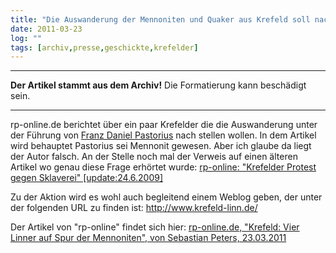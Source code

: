 ```yaml
---
title: "Die Auswanderung der Mennoniten und Quaker aus Krefeld soll nachgestellt werden."
date: 2011-03-23
log: ""
tags: [archiv,presse,geschickte,krefelder]
---
```

<hr><b>Der Artikel stammt aus dem Archiv!</b> Die Formatierung kann beschädigt sein.<hr>

rp-online.de berichtet über ein paar Krefelder die die Auswanderung unter der Führung von <a href="http://de.wikipedia.org/wiki/Franz_Daniel_Pastorius">Franz Daniel Pastorius</a> nach stellen wollen. In dem Artikel wird behauptet Pastorius sei Mennonit gewesen. Aber ich glaube da liegt der Autor falsch.  An der Stelle noch mal der Verweis auf einen älteren Artikel wo genau diese Frage erhörtet wurde: <a href="http://www.the-independent-friend.de/?q=node/426">rp-online: "Krefelder Protest gegen Sklaverei" [update:24.6.2009]</a>

Zu der Aktion wird es wohl auch begleitend einem Weblog geben, der unter der folgenden URL zu finden ist: http://www.krefeld-linn.de/

Der Artikel von "rp-online" findet sich hier: <a href="http://www.rp-online.de/niederrheinsued/krefeld/nachrichten/Vier-Linner-auf-Spur-der-Mennoniten_aid_978794.html">rp-online.de, "Krefeld: Vier Linner auf Spur der Mennoniten", von Sebastian Peters, 23.03.2011</a>




